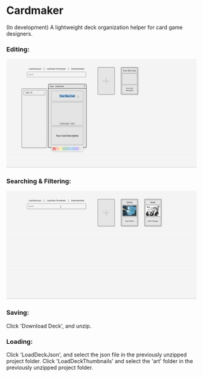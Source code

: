 # Cardmaker
(In development) A lightweight deck organization helper for card game designers.

### Editing:

![Editing Demo](/demos/1.gif)

### Searching & Filtering:

![Filtering Demo](/demos/2.gif)

### Saving:

Click 'Download Deck', and unzip.

### Loading:

Click 'LoadDeckJson', and select the json file in the previously unzipped project folder. Click 'LoadDeckThumbnails' and select the 'art' folder in the previously unzipped project folder.
